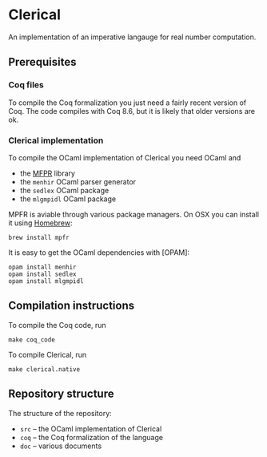 # Clerical

An implementation of an imperative langauge for real number computation.

## Prerequisites

### Coq files

To compile the Coq formalization you just need a fairly recent version of Coq.
The code compiles with Coq 8.6, but it is likely that older versions are ok.

### Clerical implementation

To compile the OCaml implementation of Clerical you need OCaml and

* the [MFPR](http://www.mpfr.org) library
* the `menhir` OCaml parser generator
* the `sedlex` OCaml package
* the `mlgmpidl` OCaml package

MPFR is aviable through various package managers. On OSX you can install it using
[Homebrew](https://brew.sh):

    brew install mpfr

It is easy to get the OCaml dependencies with [OPAM]:

    opam install menhir
    opam install sedlex
    opam install mlgmpidl

## Compilation instructions

To compile the Coq code, run

    make coq_code

To compile Clerical, run

    make clerical.native


## Repository structure

The structure of the repository:

* `src` – the OCaml implementation of Clerical
* `coq` – the Coq formalization of the language
* `doc` – various documents
